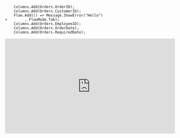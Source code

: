 ﻿```csdiff
    Columns.Add(Orders.OrderID);
    Columns.Add(Orders.CustomerID);
    Flow.Add(() => Message.ShowError("Hello")
+        , FlowMode.Tab);
    Columns.Add(Orders.EmployeeID);
    Columns.Add(Orders.OrderDate);
    Columns.Add(Orders.RequiredDate);
```

<iframe width="560" height="315" src="https://www.youtube.com/embed/o5A3Y0nWV7Y?list=PL1DEQjXG2xnJ622kTVgstJEVh0DGRHkmU" frameborder="0" allowfullscreen></iframe>